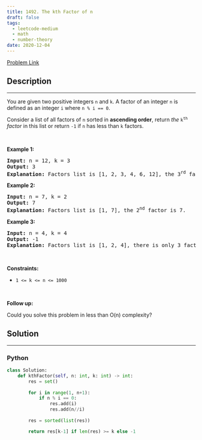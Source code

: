 ```yaml
---
title: 1492. The kth Factor of n
draft: false
tags: 
  - leetcode-medium
  - math
  - number-theory
date: 2020-12-04
---
```


[Problem Link](https://leetcode.com/problems/the-kth-factor-of-n/)

## Description

---
<p>You are given two positive integers <code>n</code> and <code>k</code>. A factor of an integer <code>n</code> is defined as an integer <code>i</code> where <code>n % i == 0</code>.</p>

<p>Consider a list of all factors of <code>n</code> sorted in <strong>ascending order</strong>, return <em>the </em><code>k<sup>th</sup></code><em> factor</em> in this list or return <code>-1</code> if <code>n</code> has less than <code>k</code> factors.</p>

<p>&nbsp;</p>
<p><strong class="example">Example 1:</strong></p>

<pre>
<strong>Input:</strong> n = 12, k = 3
<strong>Output:</strong> 3
<strong>Explanation:</strong> Factors list is [1, 2, 3, 4, 6, 12], the 3<sup>rd</sup> factor is 3.
</pre>

<p><strong class="example">Example 2:</strong></p>

<pre>
<strong>Input:</strong> n = 7, k = 2
<strong>Output:</strong> 7
<strong>Explanation:</strong> Factors list is [1, 7], the 2<sup>nd</sup> factor is 7.
</pre>

<p><strong class="example">Example 3:</strong></p>

<pre>
<strong>Input:</strong> n = 4, k = 4
<strong>Output:</strong> -1
<strong>Explanation:</strong> Factors list is [1, 2, 4], there is only 3 factors. We should return -1.
</pre>

<p>&nbsp;</p>
<p><strong>Constraints:</strong></p>

<ul>
	<li><code>1 &lt;= k &lt;= n &lt;= 1000</code></li>
</ul>

<p>&nbsp;</p>
<p><strong>Follow up:</strong></p>

<p>Could you solve this problem in less than O(n) complexity?</p>


## Solution

---
### Python
``` py title='the-kth-factor-of-n'
class Solution:
    def kthFactor(self, n: int, k: int) -> int:
        res = set()
        
        for i in range(1, n+1):
            if n % i == 0:
                res.add(i)
                res.add(n//i)
                
        res = sorted(list(res))

        return res[k-1] if len(res) >= k else -1
```

